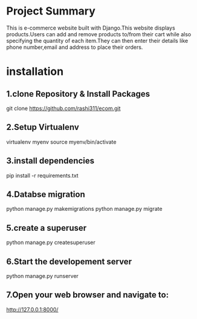 # Project Summary
This is e-commerce website built with Django.This website displays products.Users can add and remove products to/from their cart while also specifying the quantity of each item.They can then enter their details like phone number,email and address to place their orders.


# installation
## 1.clone Repository & Install Packages

git clone https://github.com/rashi311/ecom.git

## 2.Setup Virtualenv

virtualenv myenv
source myenv/bin/activate

## 3.install dependencies

pip install -r requirements.txt

## 4.Databse migration

python manage.py makemigrations
python manage.py migrate

## 5.create a superuser
python manage.py createsuperuser

## 6.Start the developement server
python manage.py runserver

## 7.Open your web browser and navigate to:
http://127.0.0.1:8000/
